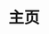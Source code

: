 ---
home: true
icon: home
title: 主页
heroImage: /logo.svg
heroText: VIPTV - 云视听
tagline: 打造简捷 , 高效 , 最有价值的视听链。
actions:
  - text: 热门短剧
    icon: video
    link: ./vod/duanju/remen
    type: primary
  - text: 央视频直播
    link: ./iptv/ysp
    icon: tv
highlights:
  - header: 易于安装
    image: /assets/image/box.svg
    bgImage: https://theme-hope-assets.vuejs.press/bg/3-light.svg
    bgImageDark: https://theme-hope-assets.vuejs.press/bg/3-dark.svg
    highlights:
      - title: 运行 <code>pnpm create vuepress-theme-hope hope-project</code> 以创建一个新的主题项目。
      - title: 在已有项目根目录下运行 <code>pnpm create vuepress-theme-hope add .</code> 以在项目中添加主题。 
copyright: false
footer: 使用 <a href="https://theme-hope.vuejs.press/zh/" target="_blank">VuePress Theme Hope</a> 主题 | MIT 协议, 版权所有 © 2019-present Mr.Hope      
---